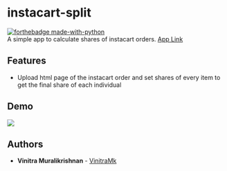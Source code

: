 # instacart-split

[![forthebadge made-with-python](https://forthebadge.com/images/badges/made-with-javascript.svg)](https://www.javascript.com/)  
A simple app to calculate shares of instacart orders. [App Link](https://vinitramk.github.io/instacart-split/)

## Features
* Upload html page of the instacart order and set shares of every item to get the final share of each individual

## Demo
![](https://i.imgur.com/e0VCuKJ.gif)

## Authors

* **Vinitra Muralikrishnan** - [VinitraMk](https://github.com/VinitraMk)
